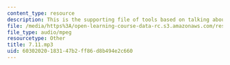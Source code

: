 ```yaml
---
content_type: resource
description: This is the supporting file of tools based on talking about weather.
file: /media/https%3A/open-learning-course-data-rc.s3.amazonaws.com/res-21g-003-learning-chinese-a-foundation-course-in-mandarin-spring-2011/60302020183147b2ff86d8b494e2c660_7.11.mp3
file_type: audio/mpeg
resourcetype: Other
title: 7.11.mp3
uid: 60302020-1831-47b2-ff86-d8b494e2c660
---
```

